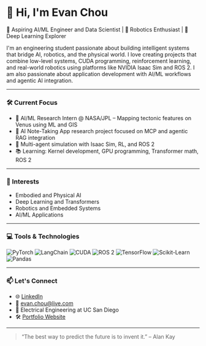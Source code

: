 # 👋 Hi, I'm Evan Chou

🚀 Aspiring AI/ML Engineer and Data Scientist | 🤖 Robotics Enthusiast | 🧠 Deep Learning Explorer

I'm an engineering student passionate about building intelligent systems that bridge AI, robotics, and the physical world. I love creating projects that combine low-level systems, CUDA programming, reinforcement learning, and real-world robotics using platforms like NVIDIA Isaac Sim and ROS 2. I am also passionate about application development with AI/ML workflows and agentic AI integration.

---

### 🛠️ Current Focus
- 🌋 AI/ML Research Intern @ NASA/JPL – Mapping tectonic features on Venus using ML and GIS
- 🧮 AI Note-Taking App research project focused on MCP and agentic RAG integration
- 🦾 Multi-agent simulation with Isaac Sim, RL, and ROS 2
- 📚 Learning: Kernel development, GPU programming, Transformer math, ROS 2

---

### 🧠 Interests
- Embodied and Physical AI
- Deep Learning and Transformers
- Robotics and Embedded Systems
- AI/ML Applications

---

### 💻 Tools & Technologies
![PyTorch](https://img.shields.io/badge/-PyTorch-EE4C2C?logo=pytorch&logoColor=white)
![LangChain](https://img.shields.io/badge/-LangChain-000000?logo=data:image/svg+xml;base64,PHN2ZyBmaWxsPSIjZmZmIiB2aWV3Qm94PSIwIDAgMjAgMjAiIHhtbG5zPSJodHRwOi8vd3d3LnczLm9yZy8yMDAwL3N2ZyI+PHJlY3Qgd2lkdGg9IjIwIiBoZWlnaHQ9IjIwIiByeD0iMyIgZmlsbD0iI0ZGMDAwMCIvPjwvc3ZnPg==)
![CUDA](https://img.shields.io/badge/-CUDA-76B900?logo=nvidia&logoColor=white)
![ROS 2](https://img.shields.io/badge/-ROS%202-22314E?logo=ros&logoColor=white)
![TensorFlow](https://img.shields.io/badge/-TensorFlow-FF6F00?logo=tensorflow&logoColor=white)
![Scikit-Learn](https://img.shields.io/badge/-Scikit--Learn-F7931E?logo=scikit-learn&logoColor=white)
![Pandas](https://img.shields.io/badge/-Pandas-150458?logo=pandas&logoColor=white)

---

### 📫 Let's Connect
- 🌐 [LinkedIn](https://www.linkedin.com/in/evanjchou/)  
- 📧 evan.chou@live.com  
- 🧠 Electrical Engineering at UC San Diego
- 🛠️ [Portfolio Website](https://evanjaychou.github.io/portfolio/)

---

<!-- Optional GitHub Stats -->
<!-- ![Evan's GitHub stats](https://github-readme-stats.vercel.app/api?username=evanchou&show_icons=true&theme=radical) -->

> “The best way to predict the future is to invent it.” – Alan Kay

